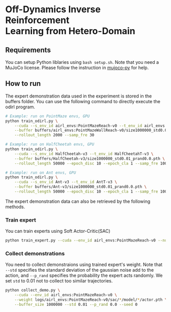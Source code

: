 # Off-Dynamics Inverse Reinforcement Learning from Hetero-Domain

## Requirements

You can setup Python liblaries using `bash setup.sh`. Note that you need a MuJoCo license. Please follow the instruction in [mujoco-py](https://github.com/openai/mujoco-py
) for help.

## How to run

The expert demonstration data used in the experiment is stored in the buffers folder. 
You can use the following command to directly execute the odirl program.

```bash
# Example: run on PointMaze envs, GPU
python train_odirl.py \
    --cuda --s_env_id airl_envs:PointMazeReach-v0 --t_env_id airl_envs:PointMazeWallReach-v0 \
    --buffer buffers/airl_envs:PointMazeWallReach-v0/size1000000_std0.01_prand0.0.pth \
    --rollout_length 2000 --samp_fre 30

# Example: run on HalfCheetah envs, GPU
python train_odirl.py \
    --cuda --s_env_id HalfCheetah-v3 --t_env_id HalfCheetahT-v3 \
    --buffer buffers/HalfCheetah-v3/size1000000_std0.01_prand0.0.pth \
    --rollout_length 50000 --epoch_disc 10 --epoch_cla 1 --samp_fre 100

# Example: run on Ant envs, GPU
python train_odirl.py \
    --cuda --s_env_id Ant-v3 --t_env_id AntT-v3 \
    --buffer buffers/Ant-v3/size1000000_std0.01_prand0.0.pth \
    --rollout_length 50000 --epoch_disc 10 --epoch_cla 1 --samp_fre 100

```

The expert demonstration data can also be retrieved by the following methods.

### Train expert
You can train experts using Soft Actor-Critic(SAC)

```bash
python train_expert.py --cuda --env_id airl_envs:PointMazeReach-v0 --num_steps 100000 --seed 0
```

### Collect demonstrations
You need to collect demonstraions using trained expert's weight. Note that `--std` specifies the standard deviation of the gaussian noise add to the action, and `--p_rand` specifies the probability the expert acts randomly. We set `std` to 0.01 not to collect too similar trajectories.

```bash
python collect_demo.py \
    --cuda --env_id airl_envs:PointMazeReach-v0 \
    --weight logs/airl_envs:PointMazeReach-v0/sac/*/model/*/actor.pth \
    --buffer_size 1000000 --std 0.01 --p_rand 0.0 --seed 0
```
